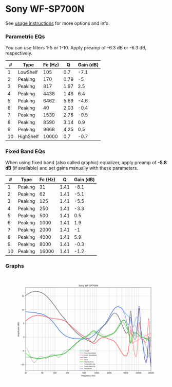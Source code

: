 # Sony WF-SP700N
See [usage instructions](https://github.com/jaakkopasanen/AutoEq#usage) for more options and info.

### Parametric EQs
You can use filters 1-5 or 1-10. Apply preamp of -6.3 dB or -6.3 dB, respectively.

|   # | Type      |   Fc (Hz) |    Q |   Gain (dB) |
|-----|-----------|-----------|------|-------------|
|   1 | LowShelf  |       105 | 0.7  |        -7.1 |
|   2 | Peaking   |       170 | 0.79 |        -5   |
|   3 | Peaking   |       817 | 1.97 |         2.5 |
|   4 | Peaking   |      4438 | 1.48 |         6.4 |
|   5 | Peaking   |      6462 | 5.69 |        -4.6 |
|   6 | Peaking   |        40 | 2.03 |        -0.4 |
|   7 | Peaking   |      1539 | 2.76 |        -0.5 |
|   8 | Peaking   |      8590 | 3.14 |         0.9 |
|   9 | Peaking   |      9668 | 4.25 |         0.5 |
|  10 | HighShelf |     10000 | 0.7  |        -0.7 |

### Fixed Band EQs
When using fixed band (also called graphic) equalizer, apply preamp of **-5.8 dB** (if available) and set gains manually with these parameters.

|   # | Type    |   Fc (Hz) |    Q |   Gain (dB) |
|-----|---------|-----------|------|-------------|
|   1 | Peaking |        31 | 1.41 |        -8.1 |
|   2 | Peaking |        62 | 1.41 |        -5.1 |
|   3 | Peaking |       125 | 1.41 |        -5.5 |
|   4 | Peaking |       250 | 1.41 |        -3.3 |
|   5 | Peaking |       500 | 1.41 |         0.5 |
|   6 | Peaking |      1000 | 1.41 |         1.9 |
|   7 | Peaking |      2000 | 1.41 |        -1   |
|   8 | Peaking |      4000 | 1.41 |         5.9 |
|   9 | Peaking |      8000 | 1.41 |        -0.3 |
|  10 | Peaking |     16000 | 1.41 |        -1.2 |

### Graphs
![](./Sony%20WF-SP700N.png)
